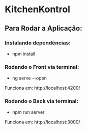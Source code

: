 # KitchenKontrol

## Para Rodar a Aplicação:

### Instalando dependências:
- npm install

### Rodando o Front via terminal: 
- ng serve --open

Funciona em: http://localhost:4200/

### Rodando o Back via terminal: 
- npm run server

Funciona em: http://localhost:3000/
